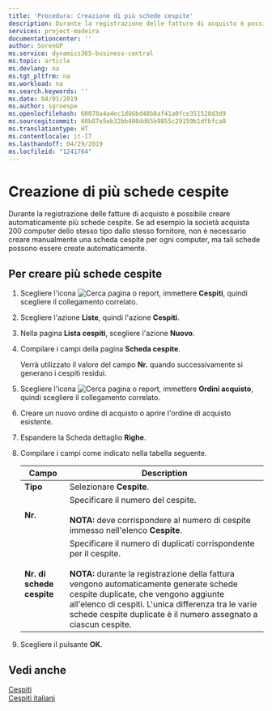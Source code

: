 ```yaml
---
title: 'Procedura: Creazione di più schede cespite'
description: Durante la registrazione delle fatture di acquisto è possibile creare automaticamente più schede cespite.
services: project-madeira
documentationcenter: ''
author: SorenGP
ms.service: dynamics365-business-central
ms.topic: article
ms.devlang: na
ms.tgt_pltfrm: na
ms.workload: na
ms.search.keywords: ''
ms.date: 04/01/2019
ms.author: sgroespe
ms.openlocfilehash: 60078a4a4ec1d86bd48b8af41a0fce351528d3d9
ms.sourcegitcommit: 60b87e5eb32bb408dd65b9855c29159b1dfbfca8
ms.translationtype: HT
ms.contentlocale: it-IT
ms.lasthandoff: 04/29/2019
ms.locfileid: "1241764"
---
```

# <a name="create-multiple-fixed-asset-cards"></a>Creazione di più schede cespite
Durante la registrazione delle fatture di acquisto è possibile creare automaticamente più schede cespite. Se ad esempio la società acquista 200 computer dello stesso tipo dallo stesso fornitore, non è necessario creare manualmente una scheda cespite per ogni computer, ma tali schede possono essere create automaticamente.  

## <a name="to-create-multiple-fixed-asset-cards"></a>Per creare più schede cespite  

1.  Scegliere l'icona ![Cerca pagina o report](../../media/ui-search/search_small.png "icona Cerca pagina o report"), immettere **Cespiti**, quindi scegliere il collegamento correlato.  
2.  Scegliere l'azione **Liste**, quindi l'azione **Cespiti**.  
3.  Nella pagina **Lista cespiti**, scegliere l'azione **Nuovo**.  
4.  Compilare i campi della pagina **Scheda cespite**.  

    Verrà utilizzato il valore del campo **Nr.** quando successivamente si generano i cespiti residui.  

5.  Scegliere l'icona ![Cerca pagina o report](../../media/ui-search/search_small.png "Cerca pagina o report"), immettere **Ordini acquisto**, quindi scegliere il collegamento correlato.  
6.  Creare un nuovo ordine di acquisto o aprire l'ordine di acquisto esistente.  
7.  Espandere la Scheda dettaglio **Righe**.  
8.  Compilare i campi come indicato nella tabella seguente.  

    |Campo|Description|  
    |---------------------------------|---------------------------------------|  
    |**Tipo**|Selezionare **Cespite**.|  
    |**Nr.**|Specificare il numero del cespite.<br /><br /> **NOTA:** deve corrispondere al numero di cespite immesso nell'elenco **Cespite**.|  
    |**Nr. di schede cespite**|Specificare il numero di duplicati corrispondente per il cespite.<br /><br /> **NOTA:** durante la registrazione della fattura vengono automaticamente generate schede cespite duplicate, che vengono aggiunte all'elenco di cespiti. L'unica differenza tra le varie schede cespite duplicate è il numero assegnato a ciascun cespite.|  

9. Scegliere il pulsante **OK**.  

## <a name="see-also"></a>Vedi anche  
 [Cespiti](../../fa-manage.md)  
 [Cespiti italiani](italian-fixed-assets.md)
